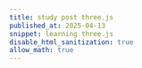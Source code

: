 ```yaml
---
title: study post three.js
published_at: 2025-04-13
snippet: learning three.js
disable_html_sanitization: true
allow_math: true
---
```

<script type="module" src="/static/threejs/threejs.js"></script>